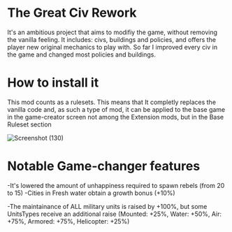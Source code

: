 # The Great Civ Rework
It's an ambitious project that aims to modifiy the game, without removing the vanilla feeling. It includes: civs, buildings and policies, and offers the player new original mechanics to play with.
So far I improved every civ in the game and changed most policies and buildings.



# How to install it
This mod counts as a rulesets. This means that It completly replaces the vanilla code and, as such a type of mod, it can be applied to the base game in the game-creator screen not among the Extension mods, but in the Base Ruleset section

![Screenshot (130)](https://user-images.githubusercontent.com/102094544/220199396-d4b7b514-f521-4c37-8cd9-07aa77811ba0.png)

# Notable Game-changer features
-It's lowered the amount of unhappiness required to spawn rebels (from 20 to 15)
-Cities in Fresh water obtain a growth bonus (+10%)

-The maintainance of ALL military units is raised by +100%, but some UnitsTypes receive an additional raise
(Mounted: +25%,
 Water: +50%,
 Air: +75%,
 Armored: +75%,
 Helicopter: +25%)
 
 
 
 
